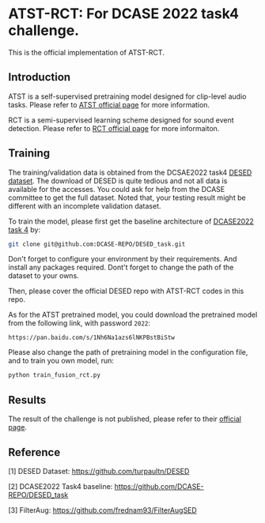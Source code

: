 # ATST-RCT: For DCASE 2022 task4 challenge.

This is the official implementation of ATST-RCT.

## Introduction

ATST is a self-supervised pretraining model designed for clip-level audio tasks. Please refer to [ATST official page](https://github.com/Audio-WestlakeU/audiossl) for more information.

RCT is a semi-supervised learning scheme designed for sound event detection. Please refer to [RCT official page](https://github.com/Audio-WestlakeU/RCT) for more informaiton.

## Training

The training/validation data is obtained from the DCSAE2022 task4 [DESED dataset](https://github.com/turpaultn/DESED).
The download of DESED is quite tedious and not all data is available for the accesses. You could ask for help from the DCASE committee to get the full dataset. Noted that, your testing result might be different with an incomplete validation dataset.

To train the model, please first get the baseline architecture of [DCASE2022 task 4](https://github.com/DCASE-REPO/DESED_task)
by:
```bash
git clone git@github.com:DCASE-REPO/DESED_task.git
```
Don't forget to configure your environment by their requirements. And install any packages required. Dont't forget to change the path of the dataset to your owns.

Then, please cover the official DESED repo with ATST-RCT codes in this repo.

As for the ATST pretrained model, you could download the pretrained model from the following link, with password `2022`:
```
https://pan.baidu.com/s/1Nh6Na1azs6lNKPBstBiStw 
```
Please also change the path of pretraining model in the configuration file, and to train you own model, run:
```bash
python train_fusion_rct.py
```

## Results
The result of the challenge is not published, please refer to their [official page](https://dcase.community/challenge2022/task-sound-event-detection-in-domestic-environments).



## Reference
[1] DESED Dataset: https://github.com/turpaultn/DESED

[2] DCASE2022 Task4 baseline: https://github.com/DCASE-REPO/DESED_task

[3] FilterAug: https://github.com/frednam93/FilterAugSED
